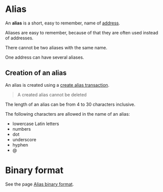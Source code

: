 # Alias

An **alias** is a short, easy to remember, name of [address](/en/blockchain/account/address).

Aliases are easy to remember, because of that they are often used instead of addresses.

There cannot be two aliases with the same name.

One address can have several aliases.

## Creation of an alias

An alias is created using a [create alias transaction](/en/blockchain/transaction-type/alias-transaction).

> A created alias cannot be deleted

The length of an alias can be from 4 to 30 characters inclusive.

The following characters are allowed in the name of an alias:

* lowercase Latin letters
* numbers
* dot
* underscore
* hyphen
* @

# Binary format

See the page [Alias binary format](/en/blockchain/binary-format/alias-binary-format).
